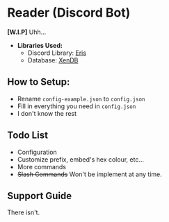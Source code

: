 # Reader (Discord Bot)

**[W.I.P]** Uhh...

- **Libraries Used:**
    - Discord Library: [Eris](https://github.com/abalabahaha/eris)
    - Database: [XenDB](https://github.com/NotMarx/xen.db)

## How to Setup:

- Rename `config-example.json` to `config.json`
- Fill in everything you need in `config.json`
- I don't know the rest

## Todo List

- Configuration
- Customize prefix, embed's hex colour, etc...
- More commands
- ~~Slash Commands~~ Won't be implement at any time. 

## Support Guide

There isn't. 